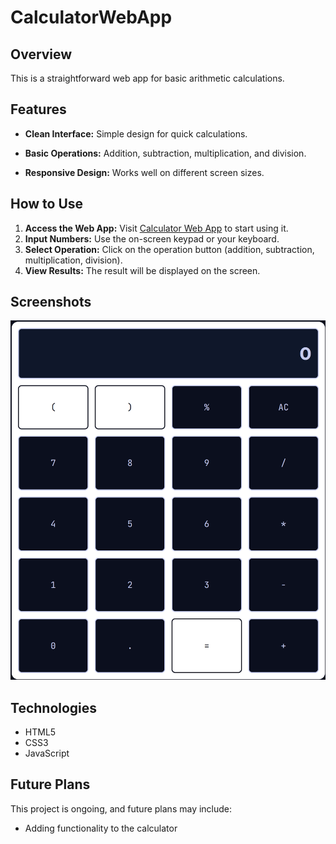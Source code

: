 # CalculatorWebApp

## Overview
This is a straightforward web app for basic arithmetic calculations. 

## Features
- **Clean Interface:** Simple design for quick calculations.
- **Basic Operations:** Addition, subtraction, multiplication, and division. 

- **Responsive Design:** Works well on different screen sizes.

## How to Use
1. **Access the Web App:** Visit [Calculator Web App](#) to start using it.
2. **Input Numbers:** Use the on-screen keypad or your keyboard. 
3. **Select Operation:** Click on the operation button (addition, subtraction, multiplication, division). 
4. **View Results:** The result will be displayed on the screen.

## Screenshots
![Calculator Web App](public/CalculatorScreenshot.png)

## Technologies
- HTML5
- CSS3
- JavaScript

## Future Plans
This project is ongoing, and future plans may include:
- Adding functionality to the calculator
